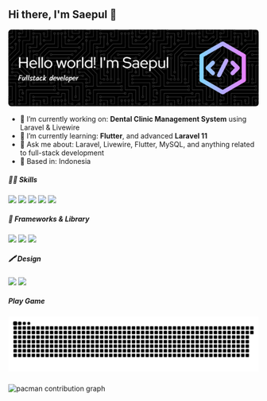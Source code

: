 ## Hi there, I'm Saepul 👋

![saepul](img/github-header1.png)

<!--
**Saepulsaepul/Saepulsaepul** is a ✨ _special_ ✨ repository because its `README.md` (this file) appears on your GitHub profile.

Here are some ideas to get you started:

- 🔭 I’m currently working on ...
- 🌱 I’m currently learning ...
- 👯 I’m looking to collaborate on ...
- 🤔 I’m looking for help with ...
- 💬 Ask me about ...
- 📫 How to reach me: ...
- 😄 Pronouns: ...
- ⚡ Fun fact: ...
-->

- 🔭 I’m currently working on: **Dental Clinic Management System** using Laravel & Livewire
- 🌱 I’m currently learning: **Flutter**, and advanced **Laravel 11**
- 💬 Ask me about: Laravel, Livewire, Flutter, MySQL, and anything related to full-stack development
- 📍 Based in: Indonesia

##### 👩‍💻 Skills
<img src="https://img.shields.io/badge/HTML5-E34F26?style=for-the-badge&logo=html5&logoColor=white" />
<img src="https://img.shields.io/badge/PHP-777BB4?style=for-the-badge&logo=php&logoColor=white" />
<img src="https://img.shields.io/badge/JavaScript-323330?style=for-the-badge&logo=javascript&logoColor=F7DF1E" />
<img src="https://img.shields.io/badge/CSS3-1572B6?style=for-the-badge&logo=css3&logoColor=white" />
<img src="https://img.shields.io/badge/Dart-0175C2?style=for-the-badge&logo=dart&logoColor=white" />

##### 🚀 Frameworks & Library
<img src="https://img.shields.io/badge/Apache-D22128?style=for-the-badge&logo=Apache&logoColor=white" />
<img src="https://img.shields.io/badge/Laravel-FF2D20?style=for-the-badge&logo=laravel&logoColor=white" />
<img src="https://img.shields.io/badge/React-20232A?style=for-the-badge&logo=react&logoColor=61DAFB" />

##### 🖍 Design
<img src="https://img.shields.io/badge/Figma-F24E1E?style=for-the-badge&logo=figma&logoColor=white" />
<img src="https://img.shields.io/badge/Canva-%2300C4CC.svg?&style=for-the-badge&logo=Canva&logoColor=white" />

##### Play Game
<img src="https://raw.githubusercontent.com/Saepulsaepul/Saepulsaepul/output/snake.svg" alt="Snake animation" />

###

<picture>
  <source media="(prefers-color-scheme: dark)" srcset="https://raw.githubusercontent.com/Saepulsaepul/Saepulsaepul/output/pacman-contribution-graph-dark.svg">
  <source media="(prefers-color-scheme: light)" srcset="https://raw.githubusercontent.com/Saepulsaepul/Saepulsaepul/output/pacman-contribution-graph.svg">
  <img alt="pacman contribution graph" src="https://raw.githubusercontent.com/Saepulsaepul/Saepulsaepul/output/pacman-contribution-graph.svg">
</picture>

###
